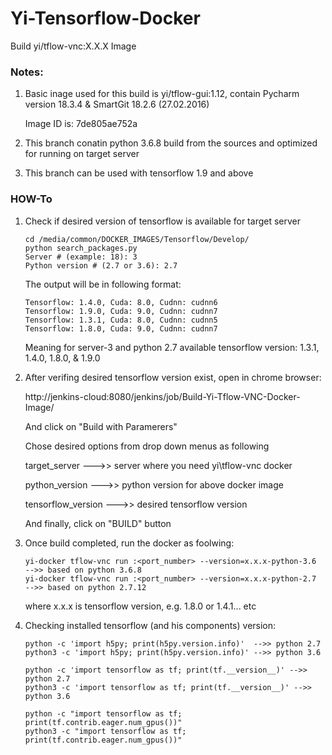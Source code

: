 # Yi-Tensorflow-Docker

Build yi/tflow-vnc:X.X.X Image

### Notes:

1. Basic inage used for this build is yi/tflow-gui:1.12, 
   contain Pycharm version 18.3.4 & SmartGit 18.2.6 (27.02.2016)
   
   Image ID is: 7de805ae752a
2. This branch conatin python 3.6.8 build from the sources and optimized for running on target server
3. This branch can be used with tensorflow 1.9 and above

### HOW-To
1. Check if desired version of tensorflow is available for target server
   ```
   cd /media/common/DOCKER_IMAGES/Tensorflow/Develop/
   python search_packages.py
   Server # (example: 18): 3
   Python version # (2.7 or 3.6): 2.7
   ```
   The output will be in following format:
   ```
   Tensorflow: 1.4.0, Cuda: 8.0, Cudnn: cudnn6
   Tensorflow: 1.9.0, Cuda: 9.0, Cudnn: cudnn7
   Tensorflow: 1.3.1, Cuda: 8.0, Cudnn: cudnn5
   Tensorflow: 1.8.0, Cuda: 9.0, Cudnn: cudnn7
   ```
   Meaning for server-3 and python 2.7 available tensorflow version: 1.3.1, 1.4.0, 1.8.0, & 1.9.0

2. After verifing desired tensorflow version exist, open in chrome browser:

   http://jenkins-cloud:8080/jenkins/job/Build-Yi-Tflow-VNC-Docker-Image/
   
   And click on "Build with Paramerers"
  
   Chose desired options from drop down menus as following

   target_server --->> server where you need yi\tflow-vnc docker
  
   python_version --->> python version for above docker image
  
   tensorflow_version --->> desired tensorflow version
  
   And finally, click on "BUILD" button
  
  3. Once build completed, run the docker as foolwing:
  
     ```
     yi-docker tflow-vnc run :<port_number> --version=x.x.x-python-3.6    -->> based on python 3.6.8
     yi-docker tflow-vnc run :<port_number> --version=x.x.x-python-2.7    -->> based on python 2.7.12
     ```
     where x.x.x is tensorflow version, e.g. 1.8.0 or 1.4.1... etc
  
  4. Checking installed tensorflow (and his components) version:
     ```
     python -c 'import h5py; print(h5py.version.info)'  -->> python 2.7
     python3 -c 'import h5py; print(h5py.version.info)' -->> python 3.6
  
     python -c 'import tensorflow as tf; print(tf.__version__)' -->> python 2.7
     python3 -c 'import tensorflow as tf; print(tf.__version__)' -->> python 3.6
     
     python -c "import tensorflow as tf; print(tf.contrib.eager.num_gpus())"
     python3 -c "import tensorflow as tf; print(tf.contrib.eager.num_gpus())"
     ```
 
